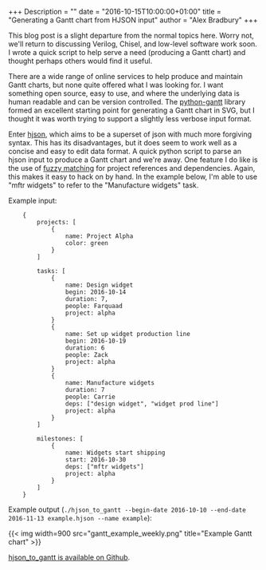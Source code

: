 +++
Description = ""
date = "2016-10-15T10:00:00+01:00"
title = "Generating a Gantt chart from HJSON input"
author = "Alex Bradbury"
+++

This blog post is a slight departure from the normal topics here. Worry not,
we'll return to discussing Verilog, Chisel, and low-level software work soon.
I wrote a quick script to help serve a need (producing a Gantt chart) and
thought perhaps others would find it useful.

There are a wide range of online services to help produce and maintain Gantt
charts, but none quite offered what I was looking for. I want something open
source, easy to use, and where the underlying data is human readable and can
be version controlled. The
[python-gantt](http://xael.org/pages/python-gantt-en.html) library formed an
excellent starting point for generating a Gantt chart in SVG, but I thought it
was worth trying to support a slightly less verbose input format.

Enter [hjson](http://hjson.org/), which aims to be a superset of json with
much more forgiving syntax. This has its disadvantages, but it does seem to
work well as a concise and easy to edit data format. A quick python script to
parse an hjson input to produce a Gantt chart and we're away. One feature I do
like is the use of [fuzzy matching](https://github.com/amjith/fuzzyfinder) for
project references and dependencies. Again, this makes it easy to hack on by
hand. In the example below, I'm able to use "mftr widgets" to refer to the
"Manufacture widgets" task.

Example input:

		{
			projects: [
				{
					name: Project Alpha
					color: green
				}
			]

			tasks: [
				{
					name: Design widget
					begin: 2016-10-14
					duration: 7,
					people: Farquaad
					project: alpha
				}
				{
					name: Set up widget production line
					begin: 2016-10-19
					duration: 6
					people: Zack
					project: alpha
				}
				{
					name: Manufacture widgets
					duration: 7
					people: Carrie
					deps: ["design widget", "widget prod line"]
					project: alpha
				}
			]

			milestones: [
				{
					name: Widgets start shipping
					start: 2016-10-30
					deps: ["mftr widgets"]
					project: alpha
				}
			]
		}

Example output (`./hjson_to_gantt --begin-date 2016-10-10 --end-date 2016-11-13 example.hjson --name example`):

{{< img width=900 src="gantt_example_weekly.png" title="Example Gantt chart" >}}


[hjson_to_gantt is available on Github](https://github.com/lowRISC/hjson_to_gantt).

